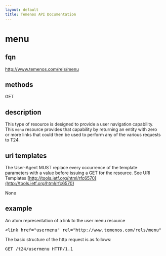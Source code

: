 ```yaml
---
layout: default
title: Temenos API Documentation
---
```


# menu

## fqn
http://www.temenos.com/rels/menu

## methods
GET

## description
This type of resource is designed to provide a user navigation capability.  This `menu` resource provides that capability by returning an entity with zero or more links that could then be used to perform any of the various requests to T24. 


## uri templates
The User-Agent MUST replace every occurrence of the template parameters with a value before issuing a GET for the resource.  See URI Templates [http://tools.ietf.org/html/rfc6570](http://tools.ietf.org/html/rfc6570)

None


## example
An atom representation of a link to the user menu resource
<pre>
&lt;link href="usermenu" rel="http://www.temenos.com/rels/menu" type="application/atom+xml;type=entry" title="User Menu" hreflang="en" length="0" /&gt;
</pre>

The basic structure of the http request is as follows:
<pre>
GET /t24/usermenu HTTP/1.1
</pre>